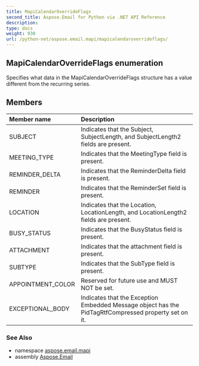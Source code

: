 ```yaml
---
title: MapiCalendarOverrideFlags
second_title: Aspose.Email for Python via .NET API Reference
description: 
type: docs
weight: 930
url: /python-net/aspose.email.mapi/mapicalendaroverrideflags/
---
```


## MapiCalendarOverrideFlags enumeration

Specifies what data in the MapiCalendarOverrideFlags structure has a value different from the recurring series.

## Members
| Member name | Description |
| :- | :- |
|SUBJECT|Indicates that the Subject, SubjectLength, and SubjectLength2 fields are present.|
|MEETING_TYPE|Indicates that the MeetingType field is present.|
|REMINDER_DELTA|Indicates that the ReminderDelta field is present.|
|REMINDER|Indicates that the ReminderSet field is present.|
|LOCATION|Indicates that the Location, LocationLength, and LocationLength2 fields are present.|
|BUSY_STATUS|Indicates that the BusyStatus field is present.|
|ATTACHMENT|Indicates that the attachment field is present.|
|SUBTYPE|Indicates that the SubType field is present.|
|APPOINTMENT_COLOR|Reserved for future use and MUST NOT be set.|
|EXCEPTIONAL_BODY|Indicates that the Exception Embedded Message object has the PidTagRtfCompressed property set on it.|

### See Also

* namespace [aspose.email.mapi](/python-net/aspose.email.mapi/)
* assembly [Aspose.Email](/python-net/)

